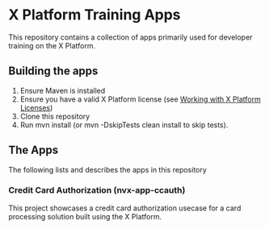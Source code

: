 # X Platform Training Apps
This repository contains a collection of apps primarily used for developer training on the X Platform.

## Building the apps
1. Ensure Maven is installed
2. Ensure you have a valid X Platform license (see [Working with X Platform Licenses](https://docs.neeveresearch.com/display/TALONDOC/Working+with+X+Platform+Licenses))
2. Clone this repository
3. Run mvn install (or mvn -DskipTests clean install to skip tests). 

## The Apps
The following lists and describes the apps in this repository

### Credit Card Authorization (nvx-app-ccauth)
This project showcases a credit card authorization usecase for a card processing solution built using the X Platform.
